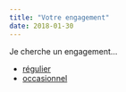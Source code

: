 ```yaml
---
title: "Votre engagement"
date: 2018-01-30
---
```


Je cherche un engagement…

- [régulier](1/)
- [occasionnel](2/)
